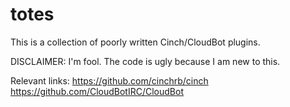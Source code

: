 # totes
This is a collection of poorly written Cinch/CloudBot plugins.

DISCLAIMER: I'm fool. The code is ugly because I am new to this.


Relevant links:
    https://github.com/cinchrb/cinch
    https://github.com/CloudBotIRC/CloudBot
